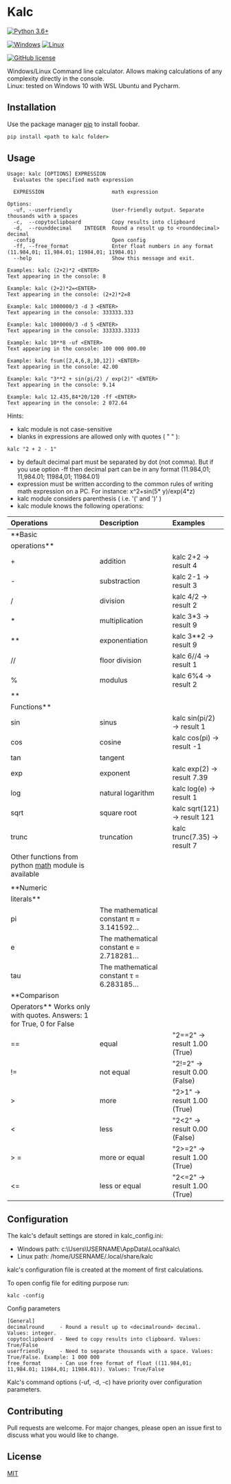 # Kalc

[![Python 3.6+](https://upload.wikimedia.org/wikipedia/commons/8/8c/Blue_Python_3.6%2B_Shield_Badge.svg)](https://www.python.org/downloads/release/python-360/)

[![Windows](https://svgshare.com/i/ZhY.svg)](https://github.com/Rygor83/kalc) [![Linux](https://svgshare.com/i/Zhy.svg)](https://github.com/Rygor83/kalc)

[![GitHub license](https://img.shields.io/github/license/Naereen/StrapDown.js.svg)](https://choosealicense.com/licenses/mit/)

Windows/Linux Command line calculator. Allows making calculations of any complexity directly in the console.  
Linux: tested on Windows 10 with WSL Ubuntu and Pycharm.

## Installation

Use the package manager [pip](https://pip.pypa.io/en/stable/) to install foobar.

```cmd
pip install <path to kalc folder>
```

## Usage

```
Usage: kalc [OPTIONS] EXPRESSION
  Evaluates the specified math expression

  EXPRESSION                      math expression

Options:
  -uf, --userfriendly             User-friendly output. Separate thousands with a spaces
  -c,  --copytoclipboard          Copy results into clipboard
  -d,  --rounddecimal    INTEGER  Round a result up to <rounddecimal> decimal
  -config                         Open config
  -ff, --free_format              Enter float numbers in any format (11.984,01; 11,984.01; 11984,01; 11984.01)
  --help                          Show this message and exit.
```

```
Examples: kalc (2+2)*2 <ENTER>
Text appearing in the console: 8

Example: kalc (2+2)*2=<ENTER>
Text appearing in the console: (2+2)*2=8

Example: kalc 1000000/3 -d 3 <ENTER>
Text appearing in the console: 333333.333

Example: kalc 1000000/3 -d 5 <ENTER>
Text appearing in the console: 333333.33333

Example: kalc 10**8 -uf <ENTER>
Text appearing in the console: 100 000 000.00

Example: kalc fsum([2,4,6,8,10,12]) <ENTER>
Text appearing in the console: 42.00

Example: kalc "3**2 + sin(pi/2) / exp(2)" <ENTER>
Text appearing in the console: 9.14

Example: kalc 12.435,84*20/120 -ff <ENTER>
Text appearing in the console: 2 072.64
```

Hints:

- kalc module is not case-sensitive
- blanks in expressions are allowed only with quotes ( " " ):

```
kalc "2 + 2 - 1"
```

- by default decimal part must be separated by dot (not comma). But if you use option -ff then decimal part can be in any format (11.984,01; 11,984.01; 11984,01; 11984.01)
- expression must be written according to the common rules of writing math expression on a PC. For instance: x^2+sin(5*
  y)/exp(4*z)
- kalc module considers parenthesis ( i.e. '(' and ')' )
- kalc module knows the following operations:

| Operations                                                                                          | Description                             | Examples                     |
|:----------------------------------------------------------------------------------------------------|:----------------------------------------|:-----------------------------|
| **Basic
operations**                                                                                |                                         |                              |
| +                                                                                                   | addition                                | kalc 2+2 -> result 4        |
| -                                                                                                   | substraction                            | kalc 2-1 -> result 3        |
| /                                                                                                   | division                                | kalc 4/2 -> result 2        |
| *                                                                                                   | multiplication                          | kalc 3*3 -> result 9        |
| **                                                                                                  | exponentiation                          | kalc 3**2 -> result 9        |
| //                                                                                                  | floor division                          | kalc 6//4 -> result 1        |
| %                                                                                                   | modulus                                 | kalc 6%4 -> result 2        |
| **
Functions**                                                                                       |                                         |                              |
| sin                                                                                                 | sinus                                   | kalc sin(pi/2) -> result 1   |
| cos                                                                                                 | cosine                                  | kalc cos(pi)   -> result -1  |
| tan                                                                                                 | tangent                                 |                              |
| exp                                                                                                 | exponent                                | kalc exp(2) -> result 7.39   |
| log                                                                                                 | natural logarithm                       | kalc log(e) -> result 1      |
| sqrt                                                                                                | square root                             | kalc sqrt(121) -> result 121 |
| trunc                                                                                               | truncation                              | kalc trunc(7.35) -> result 7 |
| Other functions from python [math](https://docs.python.org/3/library/math.html) module is available |                                         |                              |
|                                                                                                     |                                         |                              |
| **Numeric
literals**                                                                                |                                         |                              |
| pi                                                                                                  | The mathematical constant π = 3.141592… |                              |
| e                                                                                                   | The mathematical constant e = 2.718281… |                              |
| tau                                                                                                 | The mathematical constant τ = 6.283185… |                              |
| **Comparison
Operators** Works only with quotes. Answers: 1 for True, 0 for False                   |                                         |                              |
| ==                                                                                                  | equal                                   | "2==2" -> result 1.00 (True) |
| !=                                                                                                  | not equal                               | "2!=2" -> result 0.00 (False)|
| \>                                                                                                  | more                                    | "2>1" -> result 1.00 (True)  |
| <                                                                                                   | less                                    | "2<2" -> result 0.00 (False) |
| > =                                                                                                  | more or equal                           | "2>=2" -> result 1.00 (True) |
| <=                                                                                                  | less or equal                           | "2<=2" -> result 1.00 (True) |

## Configuration

The kalc's default settings are stored in kalc_config.ini:

- Windows path: c:\Users\USERNAME\AppData\Local\kalc\
- Linux path: /home/USERNAME/.local/share/kalc

kalc's configuration file is created at the moment of first calculations.

To open config file for editing purpose run:

```
kalc -config
```

Config parameters
```
[General]
decimalround     - Round a result up to <decimalround> decimal. Values: integer.
copytoclipboard  - Need to copy results into clipboard. Values: True/False
userfriendly     - Need to separate thousands with a space. Values: True/False. Example: 1 000 000
free_format      - Can use free format of float ((11.984,01; 11,984.01; 11984,01; 11984.01)). Values: True/False
```

Kalc's command options (-uf, -d, -c) have priority over configuration parameters.

## Contributing

Pull requests are welcome. For major changes, please open an issue first to discuss what you would like to change.

## License

[MIT](https://choosealicense.com/licenses/mit/)